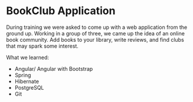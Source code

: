 # BookClub Application
During training we were asked to come up with a web application from the ground up. Working in a group of three, we came
up the idea of an online book community. Add books to your library, write reviews, and find clubs that may spark some interest.

What we learned:
- Angular/ Angular with Bootstrap
- Spring
- Hibernate
- PostgreSQL
- Git
